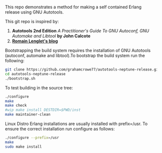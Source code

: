 This repo demonstrates a method for making a self contained Erlang release
using GNU Autotools.

This git repo is inspired by:
1. **Autotools 2nd Edition** *A Practitioner's Guide To GNU Autoconf, GNU
   Automake and Libtool* **by John Calcote**
2. **[Romain Lenglet's blog](http://www.berabera.info/2009/08/02/eunit-integration-into-gnu-autotest/)**

Bootstrapping the build system requires the installation of GNU Autotools
(autoconf, automake and libtool).To bootstrap the build system run the
following:
```bash
git clone https://github.com/grahamcrowe77/autotools-neptune-release.git
cd autotools-neptune-release
./bootstrap.sh
```

To test building in the source tree:
```bash
./configure
make
make check
#wip make install DESTDIR=$PWD/inst
make maintainer-clean
```

Linux Distro Erlang installations are usually installed with prefix=/usr. To
ensure the correct installation run configure as follows:
```bash
./configure --prefix=/usr
make
sudo make install
```
